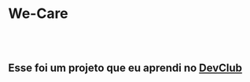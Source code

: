 <h1>We-Care</h1>
<br>
<br>
<h2>Esse foi um projeto que eu aprendi no <a href="https://rodolfomori.com.br/devclub>DevClub">DevClub</a><h2
                                                                                                              
                                                                                                           
